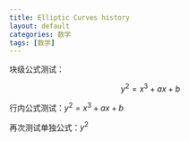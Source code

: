```yaml
---
title: Elliptic Curves history
layout: default
categories: 数学
tags: [数学]
---
```


<script>
window.MathJax = {
  tex: {
    inlineMath: [['$', '$'], ['\\(', '\\)']]
  }
};
</script>
<script type="text/javascript" async
  src="https://cdn.jsdelivr.net/npm/mathjax@3/es5/tex-mml-chtml.js">
</script>

块级公式测试：

$$
y^2 = x^3 + ax + b
$$

行内公式测试：$y^2 = x^3 + ax + b$

再次测试单独公式：$y^2$
